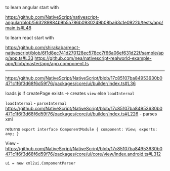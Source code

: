 to learn angular start with

https://github.com/NativeScript/nativescript-angular/blob/563289884b9b5a786b0930249b08ba63c1e0922b/tests/app/main.ts#L48

to learn react start with

https://github.com/shirakaba/react-nativescript/blob/6f1d8ec741d270128ec578cc7f66a06ef631d22f/sample/app/app.ts#L33
https://github.com/nea/nativescript-realworld-example-app/blob/master/app/app.component.ts

-----------

https://github.com/NativeScript/NativeScript/blob/17c85107ba84953630b0471c1f6f3d68f6d59f76/packages/core/ui/builder/index.ts#L36

loads js
if createPage exists -> creates `view`
else `loadInternal`

`loadInternal` -
`parseInternal` https://github.com/NativeScript/NativeScript/blob/17c85107ba84953630b0471c1f6f3d68f6d59f76/packages/core/ui/builder/index.ts#L226 - parses xml

returns `
export interface ComponentModule {
  component: View;
  exports: any;
}
`

View - https://github.com/NativeScript/NativeScript/blob/17c85107ba84953630b0471c1f6f3d68f6d59f76/packages/core/ui/core/view/index.android.ts#L312

`ui = new xml2ui.ComponentParser`
